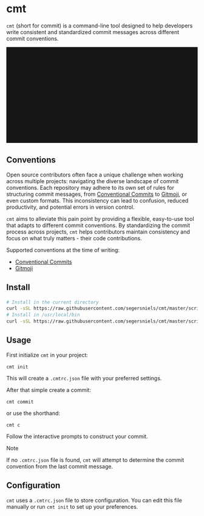 # cmt

`cmt` (short for commit) is a command-line tool designed to help developers write consistent and standardized commit messages across different commit conventions.

![demo](demo.gif)

## Conventions

Open source contributors often face a unique challenge when working across multiple projects: navigating the diverse landscape of commit conventions. Each repository may adhere to its own set of rules for structuring commit messages, from [Conventional Commits](https://www.conventionalcommits.org/en/v1.0.0/) to [Gitmoji](https://gitmoji.dev/), or even custom formats. This inconsistency can lead to confusion, reduced productivity, and potential errors in version control.

`cmt` aims to alleviate this pain point by providing a flexible, easy-to-use tool that adapts to different commit conventions. By standardizing the commit process across projects, `cmt` helps contributors maintain consistency and focus on what truly matters - their code contributions.

Supported conventions at the time of writing:

- [Conventional Commits](https://www.conventionalcommits.org/en/v1.0.0/)
- [Gitmoji](https://gitmoji.dev/)

## Install

```bash
# Install in the current directory
curl -sSL https://raw.githubusercontent.com/segersniels/cmt/master/scripts/install.sh | bash
# Install in /usr/local/bin
curl -sSL https://raw.githubusercontent.com/segersniels/cmt/master/scripts/install.sh | sudo bash -s /usr/local/bin
```

## Usage

First initialize `cmt` in your project:

```
cmt init
```

This will create a `.cmtrc.json` file with your preferred settings.

After that simple create a commit:

```
cmt commit
```

or use the shorthand:

```
cmt c
```

Follow the interactive prompts to construct your commit.

> [!NOTE]
> If no `.cmtrc.json` file is found, `cmt` will attempt to determine the commit convention from the last commit message.

## Configuration

`cmt` uses a `.cmtrc.json` file to store configuration. You can edit this file manually or run `cmt init` to set up your preferences.
